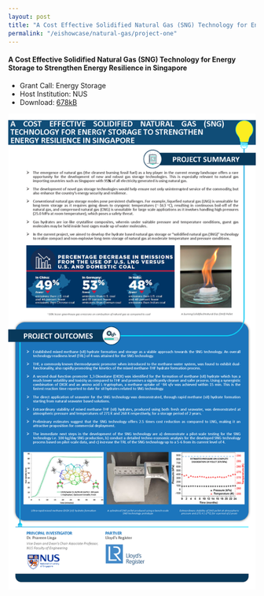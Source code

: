 ```yaml
---
layout: post
title: "A Cost Effective Solidified Natural Gas (SNG) Technology for Energy Storage to Strengthen Energy Resilience in Singapore"
permalink: "/eishowcase/natural-gas/project-one"
---
```

#### A Cost Effective Solidified Natural Gas (SNG) Technology for Energy Storage to Strengthen Energy Resilience in Singapore
* Grant Call: Energy Storage
* Host Institution: NUS
* Download: [678kB](/files/showcase/natural_gas_07.pdf)

![A Cost Effective Solidified Natural Gas (SNG) Technology For Energy Storage to Strengthen Energy Resilience in Singapore](/images/showcase/natural_gas_07.png)

